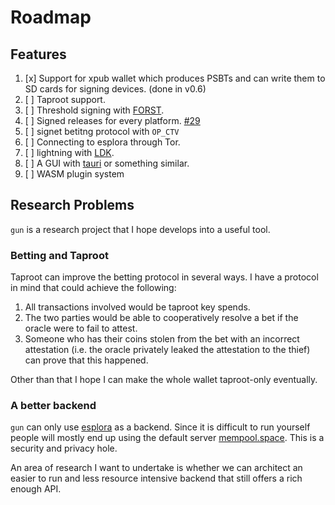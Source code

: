 # Roadmap

## Features

1. [x] Support for xpub wallet which produces PSBTs and can write them to SD cards for signing devices. (done in v0.6)
2. [ ] Taproot support.
3. [ ] Threshold signing with [FORST](https://eprint.iacr.org/2020/852.pdf).
4. [ ] Signed releases for every platform. [#29](https://github.com/LLFourn/gun/issues/29)
5. [ ] signet betitng protocol with `OP_CTV`
6. [ ] Connecting to esplora through Tor.
7. [ ] lightning with [LDK](https://lightningdevkit.org/).
8. [ ] A GUI with [tauri](https://github.com/tauri-apps/tauri) or something similar.
9. [ ] WASM plugin system

## Research Problems

`gun` is a research project that I hope develops into a useful tool.

### Betting and Taproot

Taproot can improve the betting protocol in several ways.
I have a protocol in mind that could achieve the following:

1. All transactions involved would be taproot key spends.
2. The two parties would be able to cooperatively resolve a bet if the oracle were to fail to attest.
3. Someone who has their coins stolen from the bet with an incorrect attestation (i.e. the oracle privately leaked the attestation to the thief) can prove that this happened.

Other than that I hope I can make the whole wallet taproot-only eventually.

### A better backend

`gun` can only use [esplora] as a backend.
Since it is difficult to run yourself people will mostly end up using the default server [mempool.space](https://mempool.space).
This is a security and privacy hole.

An area of research I want to undertake is whether we can architect an easier to run and less resource intensive backend that still offers a rich enough API.


[esplora]: https://github.com/Blockstream/electrs

